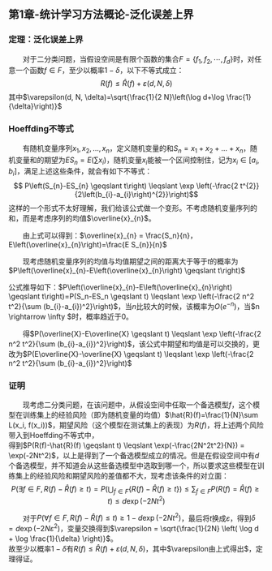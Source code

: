 ﻿## 第1章-统计学习方法概论-泛化误差上界
### 定理：泛化误差上界
&emsp;&emsp;对于二分类问题，当假设空间是有限个函数的集合$F=\left\{f_{1}, f_{2}, \cdots, f_{d}\right\}$时，对任意一个函数$f \in F$，至少以概率$1-\delta$，以下不等式成立：$$R(f) \leq \hat{R}(f)+\varepsilon(d, N, \delta)$$其中$\varepsilon(d, N, \delta)=\sqrt{\frac{1}{2 N}\left(\log d+\log \frac{1}{\delta}\right)}$ 

### Hoeffding不等式
&emsp;&emsp;有随机变量序列$x_1,x_2, \dots, x_n$，定义随机变量的和$S_n=x_1+x_2+ \dots + x_n$，随机变量和的期望为$ES_n=E(\sum x_i)$，随机变量$x_i$能被一个区间控制住，记为$x_i \in [a_i, b_i]$，满足上述这些条件，就会有如下不等式：$$
P\left(S_{n}-ES_{n} \geqslant t\right) \leqslant \exp \left(-\frac{2 t^{2}}{2\left(b_{i}-a_{i}\right)^{2}}\right)$$这样的一个形式不太好理解，我们给该公式做一个变形。不考虑随机变量序列的和，而是考虑序列的均值$\overline{x}_{n}$。 

&emsp;&emsp;由上式可以得到：$\overline{x}_{n} = \frac{S_n}{n}，E\left(\overline{x}_{n}\right)=\frac{E S_{n}}{n}$  

&emsp;&emsp;现考虑随机变量序列的均值与均值期望之间的距离大于等于$t$的概率为$P\left(\overline{x}_{n}-E\left(\overline{x}_{n}\right) \geqslant t\right)$  

公式推导如下：$P\left(\overline{x}_{n}-E\left(\overline{x}_{n}\right) \geqslant t\right)=P(S_n-ES_n \geqslant t) \leqslant \exp \left(-\frac{2 n^2 t^2}{\sum (b_{i}-a_{i})^2}\right)$，当$n$比较大的时候，该概率为$O(e^{-n})$，当$n \rightarrow \infty $时，概率趋近于0。  

&emsp;&emsp;得$P(\overline{X}-E\overline{X} \geqslant t) \leqslant \exp \left(-\frac{2 n^2 t^2}{\sum (b_{i}-a_{i})^2}\right)$，该公式中期望和均值是可以交换的，更改为$P(E\overline{X}-\overline{X} \geqslant t) \leqslant \exp \left(-\frac{2 n^2 t^2}{\sum (b_{i}-a_{i})^2}\right)$  

### 证明
&emsp;&emsp;现考虑二分类问题，在该问题中，从假设空间中任取一个备选模型$f$，这个模型在训练集上的经验风险（即为随机变量的均值）$\hat{R}(f)=\frac{1}{N}\sum L(x_i, f(x_i))$，期望风险（这个模型在测试集上的表现）为$R(f)$，将上述两个风险带入到Hoeffding不等式中，  
得到$P(R(f)-\hat{R}(f) \geqslant t) \leqslant \exp(-\frac{2N^2t^2}{N}) = \exp(-2Nt^2)$，以上是得到了一个备选模型成立的情况。但是在假设空间中有$d$个备选模型，并不知道会从这些备选模型中选取到哪一个，所以要求这些模型在训练集上的经验风险和期望风险的差值都不大，现考虑该条件的对立面：$$ P(\exists f \in F, R(f)- \hat{R}(f) \geqslant t) = P(\bigcup_{f \in F}\{R(f) - \hat{R}(f) \geqslant t \}) \leqslant \sum_{f \in F}P(R(f) = \hat{R}(f) \geqslant t) \leqslant d\exp (-2Nt^2)$$  

&emsp;&emsp;对于$P(\forall f \in F, R(f) - \hat{R}(f) \leqslant t) \geqslant 1 - d \exp (-2Nt^2)$，最后将$t$换成$\varepsilon$，得到$\delta = d \exp (-2N \varepsilon^2)$，变量交换得到$\varepsilon = \sqrt{\frac{1}{2N} \left( \log d + \log \frac{1}{\delta} \right)}$。  
故至少以概率$1 - \delta$有$R(f) \leq \hat{R}(f)+\varepsilon(d, N, \delta)$，其中$\varepsilon由上式得出$，定理得证。